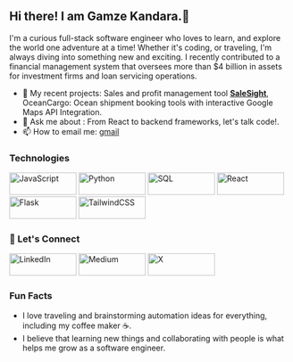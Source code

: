 ## Hi there! I am **Gamze Kandara**.👋
I'm a curious full-stack software engineer who loves to learn, and explore the world one adventure at a time! Whether it's coding, or traveling, I'm always diving into something new and exciting.
I recently contributed to a financial management system that oversees more than $4 billion in assets for investment firms and loan servicing operations.

- 🔭 My recent projects: Sales and profit management tool [**SaleSight**](https://github.com/Gamze1314/SaleSight), OceanCargo: Ocean shipment booking tools with interactive Google Maps API Integration.
- 💬 Ask me about : From React to backend frameworks, let's talk code!.
- 📫 How to email me: [gmail](mailto:gamzekandara@gmail.com)


### Technologies
<a href="https://developer.mozilla.org/en-US/docs/Web/JavaScript"><img src="https://img.shields.io/badge/-JavaScript-F7DF1E?logo=javascript&logoColor=white" alt="JavaScript" height="40" width="120" /></a>
<a href="https://www.python.org/"><img src="https://img.shields.io/badge/-Python-3776AB?logo=python&logoColor=white" alt="Python" height="40" width="120" /></a>
<a href="https://www.postgresql.org/"><img src="https://img.shields.io/badge/-SQL-4479A1?logo=postgresql&logoColor=white" alt="SQL" height="40" width="120" /></a>
<a href="https://reactjs.org/"><img src="https://img.shields.io/badge/-React-61DAFB?logo=react&logoColor=white" alt="React" height="40" width="120" /></a>
<a href="https://flask.palletsprojects.com/"><img src="https://img.shields.io/badge/-Flask-000000?logo=flask&logoColor=white" alt="Flask" height="40" width="120" /></a>
<a href="https://tailwindcss.com/"><img src="https://img.shields.io/badge/-TailwindCSS-38B2AC?logo=tailwindcss&logoColor=white" alt="TailwindCSS" height="40" width="120" /></a>


### 📱 Let's Connect
<a href="https://www.linkedin.com/in/gamzekandara/"><img src="https://img.shields.io/badge/-LinkedIn-0077B5?logo=linkedin&logoColor=white" alt="LinkedIn" height="40" width="120" /></a>
<a href="https://medium.com/@gamzekandara"><img src="https://img.shields.io/badge/-Medium-00AB6C?logo=medium&logoColor=white" alt="Medium" height="40" width="120" /></a>
<a href="https://x.com/GamzeKandara"><img src="https://img.shields.io/badge/-Twitter-1DA1F2?logo=twitter&logoColor=white" alt="X" height="40" width="120" /></a>


### Fun Facts
- I love traveling and brainstorming automation ideas for everything, including my coffee maker ☕.
- I believe that learning new things and collaborating with people is what helps me grow as a software engineer.




